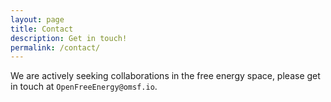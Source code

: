 ```yaml
---
layout: page
title: Contact
description: Get in touch!
permalink: /contact/
---
```


We are actively seeking collaborations in the free energy space,
please get in touch at `OpenFreeEnergy@omsf.io`.
